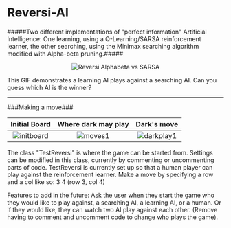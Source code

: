 # Reversi-AI

#####Two different implementations of "perfect information" Artificial Intelligence: One learning, using a Q-Learning/SARSA reinforcement learner, the other searching, using the Minimax searching algorithm modified with Alpha-beta pruning.#####

<p align="center">
  <img src="https://static1.squarespace.com/static/568df01e69a91a35061d8ba9/t/56d36bb7a3360c0b24e36575/1456696505695/?format=1500w"   alt="Reversi Alphabeta vs SARSA"/>
</p>
This GIF demonstrates a learning AI plays against a searching AI. Can you guess which AI is the winner?

***
###Making a move###

|Initial Board             |  Where dark may play      |Dark's move    |
|:-------------------------:|:-------------------------:|:---------------:|
|![initboard](https://static1.squarespace.com/static/568df01e69a91a35061d8ba9/t/56d7557986db43c1b33ed766/1456952773230/initboard.png?format=500w)|![moves1](https://static1.squarespace.com/static/568df01e69a91a35061d8ba9/t/56cb7dd2d210b842c72358a2/1456176893174/?format=500w)|![darkplay1](https://static1.squarespace.com/static/568df01e69a91a35061d8ba9/t/56d7558286db43c1b33ed7f0/1456952706934/darkplay1.png?format=500w)|


The class "TestReversi" is where the game can be started from. Settings can be modified in this class, currently by commenting or uncommenting parts of code.
TestReversi is currently set up so that a human player can play against the reinforcement learner.
Make a move by specifying a row and a col like so: 3 4 (row 3, col 4)

Features to add in the future: Ask the user when they start the game who they would like to play against, a searching AI, a learning AI, or a human.
Or if they would like, they can watch two AI play against each other. (Remove having to comment and uncomment code to change who plays the game).
